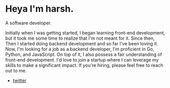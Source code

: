 # Heya I'm harsh.

A software developer.

Initially when I was getting started, I began learning front-end development, but it took me some time to realize that I'm not meant for it. Since then, Then I started doing backend development and  so far I've been loving it. Now, I'm looking for a job as a backend developer, I'm  proficient in Go, Python, and JavaScript. On top of it, I also possess a fair understanding of front-end development. I'd love to join a startup where I can leverage my skills to make a significant impact. If you're hiring, please feel free to reach out to me.
- [twitter](https://github.com/asyncHarsh)
